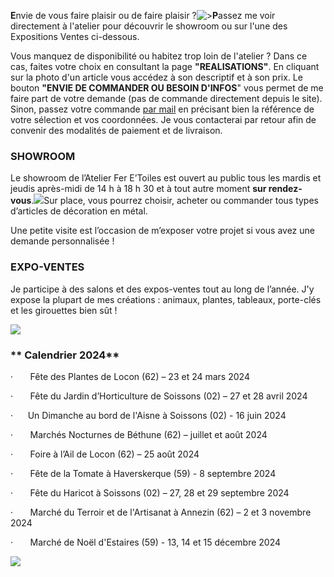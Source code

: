 
**E**nvie de vous faire plaisir ou de faire plaisir ?![>](</asset/oiseau stylisé.jpg>)**P**assez me voir directement à l'atelier pour découvrir le showroom ou sur l'une des Expositions Ventes ci-dessous.

Vous manquez de disponibilité ou habitez trop loin de l'atelier ? Dans ce cas, faites votre choix en consultant la page **"REALISATIONS"**. En cliquant sur la photo d'un article vous accédez à son descriptif et à son prix. Le bouton **"ENVIE DE COMMANDER OU BESOIN D'INFOS**" vous permet de me faire part de votre demande (pas de commande directement depuis le site). Sinon, passez votre commande [par mail](#contact) en précisant bien la référence de votre sélection et vos coordonnées. Je vous contacterai par retour afin de convenir des modalités de paiement et de livraison.

### SHOWROOM

Le showroom de l’Atelier Fer E’Toiles est ouvert au public tous les mardis et jeudis après-midi de 14 h à 18 h 30 et à tout autre moment **sur rendez-vous**.![](</asset/show room 1.png>)Sur place, vous pourrez choisir, acheter ou commander tous types d’articles de décoration en métal.

Une petite visite est l’occasion de m’exposer votre projet si vous avez une demande personnalisée !

### EXPO-VENTES

Je participe à des salons et des expos-ventes tout au long de l’année. J'y expose la plupart de mes créations : animaux, plantes, tableaux, porte-clés et les girouettes bien sût !

![](/asset/oies.jpg)

### **\*\* Calendrier 2024\*\***

·       Fête des Plantes de Locon (62) – 23 et 24 mars 2024

·       Fête du Jardin d’Horticulture de Soissons (02) – 27 et 28 avril 2024

·      Un Dimanche au bord de l'Aisne à Soissons (02) - 16 juin 2024

·       Marchés Nocturnes de Béthune (62) – juillet et août 2024

·       Foire à l’Ail de Locon (62) – 25 août 2024

·       Fête de la Tomate à Haverskerque (59) - 8 septembre 2024

·       Fête du Haricot à Soissons (02) – 27, 28 et 29 septembre 2024

·       Marché du Terroir et de l'Artisanat à Annezin (62) – 2 et 3 novembre 2024

·       Marché de Noël d'Estaires (59) - 13, 14 et 15 décembre 2024

![](</asset/expo vente 2.png>)
